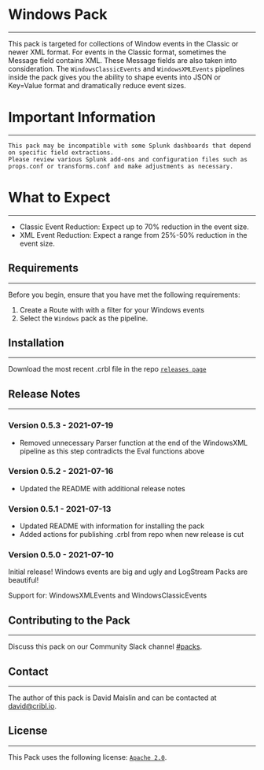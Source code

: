 # Windows Pack
----
This pack is targeted for collections of Window events in the Classic or newer XML format. For events in the Classic format, sometimes the Message field contains XML.  These Message fields are also taken into consideration.  The `WindowsClassicEvents` and `WindowsXMLEvents` pipelines inside the pack gives you the ability to shape events into JSON or Key=Value format and dramatically reduce event sizes.

# Important Information
---
```
This pack may be incompatible with some Splunk dashboards that depend on specific field extractions.
Please review various Splunk add-ons and configuration files such as props.conf or transforms.conf and make adjustments as necessary.
```

# What to Expect
---
* Classic Event Reduction:  Expect up to 70% reduction in the event size.
* XML Event Reduction:  Expect a range from 25%-50% reduction in the event size.

## Requirements
---
Before you begin, ensure that you have met the following requirements:

1. Create a Route with with a filter for your Windows events
2. Select the `Windows` pack as the pipeline.

## Installation
---
Download the most recent .crbl file in the repo [`releases page`](https://github.com/criblpacks/cribl-windows-events/releases)

## Release Notes
---
### Version 0.5.3 - 2021-07-19
- Removed unnecessary Parser function at the end of the WindowsXML pipeline as this step contradicts the Eval functions above

### Version 0.5.2 - 2021-07-16
- Updated the README with additional release notes

### Version 0.5.1 - 2021-07-13
- Updated README with information for installing the pack
- Added actions for publishing .crbl from repo when new release is cut

### Version 0.5.0 - 2021-07-10
Initial release! Windows events are big and ugly and LogStream Packs are beautiful!

Support for: WindowsXMLEvents and WindowsClassicEvents


## Contributing to the Pack
---
Discuss this pack on our Community Slack channel [#packs](https://cribl-community.slack.com/archives/C021UP7ETM3).

## Contact
---
The author of this pack is David Maislin and can be contacted at <david@cribl.io>.

## License
---
This Pack uses the following license: [`Apache 2.0`](https://github.com/criblio/appscope/blob/master/LICENSE).
